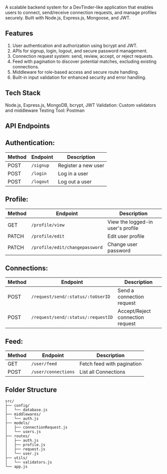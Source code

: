 A scalable backend system for a DevTinder-like application that enables users to connect, send/receive connection requests, and manage profiles securely. Built with Node.js, Express.js, Mongoose, and JWT.


## Features
1. User authentication and authorization using bcrypt and JWT.
2. APIs for signup, login, logout, and secure password management.
3. Connection request system: send, review, accept, or reject requests.
4. Feed with pagination to discover potential matches, excluding existing connections.
5. Middleware for role-based access and secure route handling.
6. Built-in input validation for enhanced security and error handling.


## Tech Stack
Node.js, Express.js, MongoDB, bcrypt, JWT
Validation: Custom validators and middleware
Testing Tool: Postman

## API Endpoints

## Authentication:

| Method | Endpoint                | Description                       |
|--------|-------------------------|-----------------------------------|
| POST   | `/signup`               | Register a new user               |
| POST   | `/login`                | Log in a user                     |
| POST   | `/logout`               | Log out a user                    |

## Profile:

| Method | Endpoint                               | Description                       |
|--------|----------------------------------------|-----------------------------------|
| GET    | `/profile/view`                        | View the logged-in user's profile |
| PATCH  | `/profile/edit`                        | Edit user profile                 |
| PATCH  | `/profile/edit/changepassword`         | Change user password              |

## Connections:

| Method | Endpoint                                     | Description                       |
|--------|----------------------------------------------|-----------------------------------|
| POST   | `/request/send/:status/:toUserID`            | Send a connection request         |
| POST   | `/request/send/:status/:requestID`           | Accept/Reject connection request  |

## Feed:

| Method | Endpoint                | Description                       |
|--------|-------------------------|-----------------------------------|
| GET    | `/user/feed`            | Fetch feed with pagination        |
| POST   | `/user/connections`     | List all Connections              |

## Folder Structure
```
src/
├── config/
│   └── database.js
├── middlewares/
│   └── auth.js
├── models/
│   ├── connectionRequest.js
│   └── users.js
├── routes/
│   ├── auth.js
│   ├── profile.js
│   ├── request.js
│   └── user.js
├── utils/
│   └── validators.js
└── app.js
```



